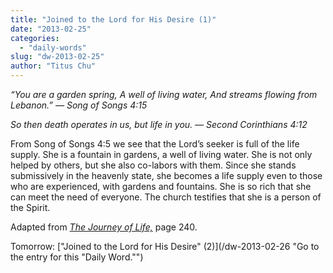 ```yaml
---
title: "Joined to the Lord for His Desire (1)"
date: "2013-02-25"
categories: 
  - "daily-words"
slug: "dw-2013-02-25"
author: "Titus Chu"
---
```


_“You are a garden spring,_ _A well of living water,_ _And streams flowing from Lebanon.”_ _— Song of Songs 4:15_

_So then death operates in us, but life in you._ _— Second Corinthians 4:12_

From Song of Songs 4:5 we see that the Lord’s seeker is full of the life supply. She is a fountain in gardens, a well of living water. She is not only helped by others, but she also co-labors with them. Since she stands submissively in the heavenly state, she becomes a life supply even to those who are experienced, with gardens and fountains. She is so rich that she can meet the need of everyone. The church testifies that she is a person of the Spirit.

Adapted from _[The Journey of Life,](/book-journey "Go to the listing for this book.")_ page 240.

Tomorrow: ["Joined to the Lord for His Desire" (2)](/dw-2013-02-26 "Go to the entry for this "Daily Word."")
